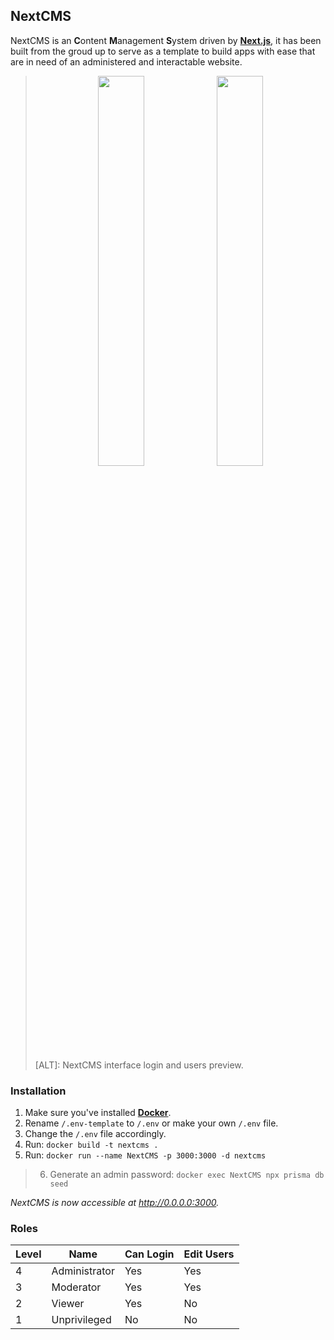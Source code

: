 
## NextCMS

NextCMS is an **C**ontent **M**anagement **S**ystem driven by **[Next.js](https://nextjs.org/)**, it has been built from the groud up to serve as a template to build apps with ease that are in need of an administered and interactable website.

> <p align="center">
>   <img width="40%" src="http://cdn.thijmenheuvelink.nl/github-nextcms-assets-login">
>   <img width="40%" src="http://cdn.thijmenheuvelink.nl/github-nextcms-assets-users">
> </p>
> [ALT]: NextCMS interface login and users preview.

### Installation

1. Make sure you've installed **[Docker](https://www.docker.com)**.
2. Rename `/.env-template` to `/.env` or make your own `/.env` file.
3. Change the `/.env` file accordingly.
4. Run: `docker build -t nextcms .`
5. Run: `docker run --name NextCMS -p 3000:3000 -d nextcms`
> 6. Generate an admin password: `docker exec NextCMS npx prisma db seed`

_NextCMS is now accessible at http://0.0.0.0:3000._

### Roles
Level | Name | Can Login | Edit Users
-|-|-|-
4 | Administrator | Yes | Yes
3 | Moderator | Yes | Yes
2 | Viewer | Yes | No
1 | Unprivileged | No | No
